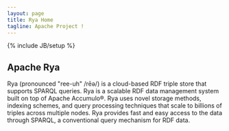 ```yaml
---
layout: page
title: Rya Home
tagline: Apache Project !
---
```

<!--
{% comment %}
Licensed to the Apache Software Foundation (ASF) under one or more
contributor license agreements.  See the NOTICE file distributed with
this work for additional information regarding copyright ownership.
The ASF licenses this file to you under the Apache License, Version 2.0
(the "License"); you may not use this file except in compliance with
the License.  You may obtain a copy of the License at

http://www.apache.org/licenses/LICENSE-2.0

Unless required by applicable law or agreed to in writing, software
distributed under the License is distributed on an "AS IS" BASIS,
WITHOUT WARRANTIES OR CONDITIONS OF ANY KIND, either express or implied.
See the License for the specific language governing permissions and
limitations under the License.
{% endcomment %}
-->

{% include JB/setup %}

## Apache Rya

Rya (pronounced "ree-uh" /rēə/) is a cloud-based RDF triple store that supports SPARQL queries. Rya is a scalable RDF data management system built on top of Apache Accumulo®. Rya uses novel storage methods, indexing schemes, and query processing techniques that scale to billions of triples across multiple nodes. Rya provides fast and easy access to the data through SPARQL, a conventional query mechanism for RDF data.
